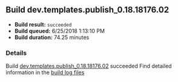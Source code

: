 ## Build dev.templates.publish_0.18.18176.02
- **Build result:** `succeeded`
- **Build queued:** 6/25/2018 1:13:10 PM
- **Build duration:** 74.25 minutes
### Details
Build [dev.templates.publish_0.18.18176.02](https://winappstudio.visualstudio.com/web/build.aspx?pcguid=a4ef43be-68ce-4195-a619-079b4d9834c2&builduri=vstfs%3a%2f%2f%2fBuild%2fBuild%2f25928) succeeded
Find detailed information in the [build log files](https://uwpctdiags.blob.core.windows.net/buildlogs/dev.templates.publish_0.18.18176.02_logs.zip)
